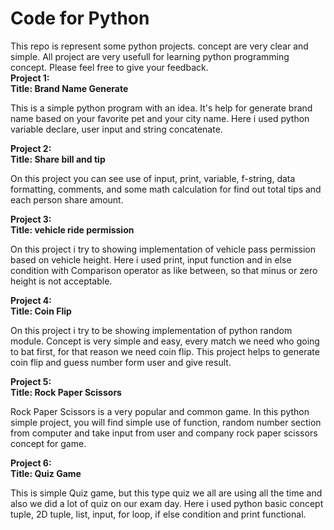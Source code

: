 # Code for Python
This repo is represent some python projects. concept are very clear and simple. All project are very usefull for learning python programming concept.
Please feel free to give your feedback. <br>
<b>Project 1:</b> <br>
<b>Title: Brand Name Generate</b> <br>
<p>
  This is a simple python program with an idea. It's help for generate brand name based on your favorite pet and your city name. Here i used python variable declare, user input and string concatenate.
</p>

<b>Project 2:</b> <br>
<b>Title: Share bill and tip</b> <br>
<p>
  On this project you can see use of input, print, variable, f-string, data formatting, comments, and some math calculation for find out total tips and each person share amount.
</p>

<b>Project 3:</b> <br>
<b>Title: vehicle ride permission</b> <br>
<p>
  On this project i try to showing implementation of vehicle pass permission based on vehicle height. Here i used print, input function and in else condition with Comparison operator as like between, so that minus or zero height is not acceptable. 
</p>

<b>Project 4:</b> <br>
<b>Title: Coin Flip</b> <br>
<p>
On this project i try to be showing implementation of python random module. Concept is very simple and easy, every match we need who going to bat first, for that reason we need coin flip. This project helps to generate coin flip and guess number form user and give result. 
</p>

<b>Project 5:</b> <br>
<b>Title: Rock Paper Scissors</b> <br>
<p>
Rock Paper Scissors is a very popular and common game. In this python simple project, you will find simple use of function, random number section from computer and take input from user and company rock paper scissors concept for game. 
</p>

<b>Project 6:</b> <br>
<b>Title: Quiz Game</b> <br>
<p>
This is simple Quiz game, but this type quiz we all are using all the time and also we did a lot of quiz on our exam day. Here i used python basic concept tuple, 2D tuple, list, input, for loop, if else condition and print functional.
</p>
